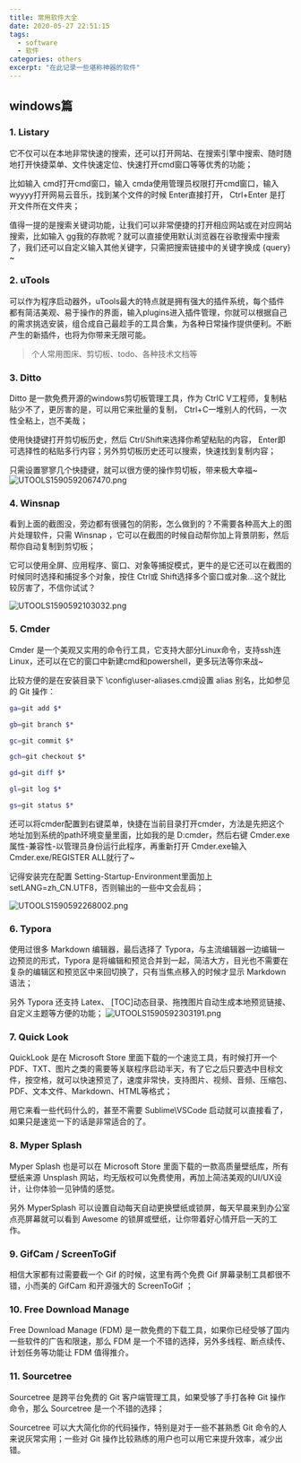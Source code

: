 ```yaml
---
title: 常用软件大全
date: 2020-05-27 22:51:15
tags:
  - software
  - 软件
categories: others
excerpt: "在此记录一些堪称神器的软件"
---
```


## windows篇

### 1. Listary

它不仅可以在本地非常快速的搜索，还可以打开网站、在搜索引擎中搜索、随时随地打开快捷菜单、文件快速定位、快速打开cmd窗口等等优秀的功能；

比如输入 cmd打开cmd窗口，输入 cmda使用管理员权限打开cmd窗口，输入 wyyyy打开网易云音乐，找到某个文件的时候 Enter直接打开， Ctrl+Enter 是打开文件所在文件夹；

值得一提的是搜索关键词功能，让我们可以非常便捷的打开相应网站或在对应网站搜索，比如输入 gg我的存款呢？就可以直接使用默认浏览器在谷歌搜索中搜索了，我们还可以自定义输入其他关键字，只需把搜索链接中的关键字换成 {query} ~

### 2. uTools

可以作为程序启动器外，uTools最大的特点就是拥有强大的插件系统，每个插件都有简洁美观、易于操作的界面，输入plugins进入插件管理，你就可以根据自己的需求挑选安装，组合成自己最趁手的工具合集，为各种日常操作提供便利。不断产生的新插件，也将为你带来无限可能。

> 个人常用图床、剪切板、todo、各种技术文档等

### 3. Ditto

Ditto 是一款免费开源的windows剪切板管理工具，作为 CtrlC V工程师，复制粘贴少不了，更厉害的是，可以用它来批量的复制， Ctrl+C一堆别人的代码，一次性全粘上，岂不美哉；

使用快捷键打开剪切板历史，然后 Ctrl/Shift来选择你希望粘贴的内容， Enter即可选择性的粘贴多行内容；另外剪切板历史还可以搜索，快速找到复制内容；

只需设置寥寥几个快捷键，就可以很方便的操作剪切板，带来极大幸福~
![UTOOLS1590592067470.png](http://yanxuan.nosdn.127.net/10fd3cf8452793dde3fd68c9d914f044.png)

### 4. Winsnap

看到上面的截图没，旁边都有很骚包的阴影，怎么做到的？不需要各种高大上的图片处理软件，只需 Winsnap ，它可以在截图的时候自动帮你加上背景阴影，然后帮你自动复制到剪切板；

它可以使用全屏、应用程序、窗口、对象等捕捉模式，更牛的是它还可以在截图的时候同时选择和捕捉多个对象，按住 Ctrl或 Shift选择多个窗口或对象...这个就比较厉害了，不信你试试？

![UTOOLS1590592103032.png](http://yanxuan.nosdn.127.net/89455e91edbd563fc808103fd3662506.png)

### 5. Cmder

Cmder 是一个美观又实用的命令行工具，它支持大部分Linux命令，支持ssh连Linux，还可以在它的窗口中新建cmd和powershell，更多玩法等你来战~

比较方便的是在安装目录下 \config\user-aliases.cmd设置 alias 别名，比如参见的 Git 操作：

```bash
ga=git add $*

gb=git branch $*

gc=git commit $*

gch=git checkout $*

gd=git diff $*

gl=git log $*

gs=git status $*
```

还可以将cmder配置到右键菜单，快捷在当前目录打开cmder，方法是先把这个地址加到系统的path环境变量里面，比如我的是 D:cmder，然后右键 Cmder.exe属性-兼容性-以管理员身份运行此程序，再重新打开 Cmder.exe输入 Cmder.exe/REGISTER ALL就行了~

记得安装完在配置 Setting-Startup-Environment里面加上 setLANG=zh_CN.UTF8，否则输出的一些中文会乱码；

![UTOOLS1590592268002.png](http://yanxuan.nosdn.127.net/4eca0107c4b9cf08de8de8ae6ec58269.png)

### 6. Typora

使用过很多 Markdown 编辑器，最后选择了 Typora，与主流编辑器一边编辑一边预览的形式，Typora 是将编辑和预览合并到一起，简洁大方，目光也不需要在复杂的编辑区和预览区中来回切换了，只有当焦点移入的时候才显示 Markdown 语法；

另外 Typora 还支持 Latex、 [TOC]动态目录、拖拽图片自动生成本地预览链接、自定义主题等方便的功能；
![UTOOLS1590592303191.png](http://yanxuan.nosdn.127.net/f6c6fec071e757f18925e5c034a16c59.png)

### 7. Quick Look

QuickLook 是在 Microsoft Store 里面下载的一个速览工具，有时候打开一个PDF、TXT、图片之类的需要等关联程序启动半天，有了它之后只要选中目标文件，按空格，就可以快速预览了，速度非常快，支持图片、视频、音频、压缩包、PDF、文本文件、Markdown、HTML等格式；

用它来看一些代码什么的，甚至不需要 Sublime\VSCode 启动就可以直接看了，如果只是速览一下的话是非常适合的了。

### 8. Myper Splash

Myper Splash 也是可以在 Microsoft Store 里面下载的一款高质量壁纸库，所有壁纸来源 Unsplash 网站，均无版权可以免费使用，再加上简洁美观的UI/UX设计，让你体验一见钟情的感觉。

另外 MyperSplash 可以设置自动每天自动更换壁纸或锁屏，每天早晨来到办公室点亮屏幕就可以看到 Awesome 的锁屏或壁纸，让你带着好心情开启一天的工作。

### 9. GifCam / ScreenToGif

相信大家都有过需要截一个 Gif 的时候，这里有两个免费 Gif 屏幕录制工具都很不错，小而美的 GifCam 和开源强大的 ScreenToGif ；

### 10. Free Download Manage
Free Download Manage (FDM) 是一款免费的下载工具，如果你已经受够了国内一些软件的广告和限速，那么 FDM 是一个不错的选择，另外多线程、断点续传、计划任务等功能让 FDM 值得推介。

### 11. Sourcetree
Sourcetree 是跨平台免费的 Git 客户端管理工具，如果受够了手打各种 Git 操作命令，那么 Sourcetree 是一个不错的选择；

Sourcetree 可以大大简化你的代码操作，特别是对于一些不甚熟悉 Git 命令的人来说灰常实用；一些对 Git 操作比较熟练的用户也可以用它来提升效率，减少出错。
